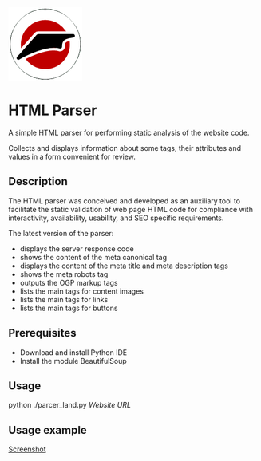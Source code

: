 ![Logo](https://github.com/Rasshua/html_parser/blob/e30ad9833fd039225dccecb03af3e97c6b9de2e0/assets/logo_.png)

# HTML Parser

A simple HTML parser for performing static analysis of the website code.

Collects and displays information about some tags, their attributes and values in a form convenient for review.

## Description

The HTML parser was conceived and developed as an auxiliary tool to facilitate the static validation of web page HTML code for compliance with interactivity, availability, usability, and SEO specific requirements.

The latest version of the parser:

- displays the server response code
- shows the content of the meta canonical tag
- displays the content of the meta title and meta description tags
- shows the meta robots tag
- outputs the OGP markup tags
- lists the main tags for content images
- lists the main tags for links
- lists the main tags for buttons

## Prerequisites

- Download and install Python IDE
- Install the module BeautifulSoup

## Usage

python ./parcer_land.py _Website URL_

## Usage example

[Screenshot](https://github.com/Rasshua/html_parser/blob/9bd40aec378cdc122fdb9d40dfe848f1477ffdc3/assets/Screenshot_3.png)
